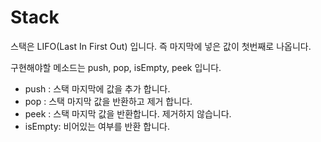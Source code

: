 # Stack
스택은 LIFO(Last In First Out) 입니다.
즉 마지막에 넣은 값이 첫번째로 나옵니다.

구현해야할 메소드는 push, pop, isEmpty, peek 입니다.

- push : 스택 마지막에 값을 추가 합니다.
- pop : 스택 마지막 값을 반환하고 제거 합니다.
- peek :  스택 마지막 값을 반환합니다. 제거하지 않습니다.
- isEmpty: 비어있는 여부를 반환 합니다.